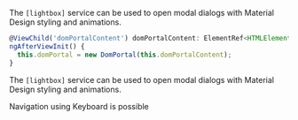 The `[lightbox]` service can be used to open modal dialogs with Material Design styling and animations.

```ts
@ViewChild('domPortalContent') domPortalContent: ElementRef<HTMLElement>;
ngAfterViewInit() {
  this.domPortal = new DomPortal(this.domPortalContent);
}
```

<!-- example(ExampleMaterialComponent) -->


The `[lightbox]` service can be used to open modal dialogs with Material Design styling and animations.


<!-- example(ExampleLightboxCustomComponent) -->

Navigation using Keyboard is possible

